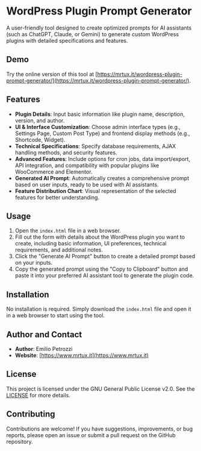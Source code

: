 # WordPress Plugin Prompt Generator

A user-friendly tool designed to create optimized prompts for AI assistants (such as ChatGPT, Claude, or Gemini) to generate custom WordPress plugins with detailed specifications and features.

## Demo

Try the online version of this tool at [https://mrtux.it/wordpress-plugin-prompt-generator/](https://mrtux.it/wordpress-plugin-prompt-generator/).

## Features

- **Plugin Details**: Input basic information like plugin name, description, version, and author.
- **UI & Interface Customization**: Choose admin interface types (e.g., Settings Page, Custom Post Type) and frontend display methods (e.g., Shortcode, Widget).
- **Technical Specifications**: Specify database requirements, AJAX handling methods, and security features.
- **Advanced Features**: Include options for cron jobs, data import/export, API integration, and compatibility with popular plugins like WooCommerce and Elementor.
- **Generated AI Prompt**: Automatically creates a comprehensive prompt based on user inputs, ready to be used with AI assistants.
- **Feature Distribution Chart**: Visual representation of the selected features for better understanding.

## Usage

1. Open the `index.html` file in a web browser.
2. Fill out the form with details about the WordPress plugin you want to create, including basic information, UI preferences, technical requirements, and additional notes.
3. Click the "Generate AI Prompt" button to create a detailed prompt based on your inputs.
4. Copy the generated prompt using the "Copy to Clipboard" button and paste it into your preferred AI assistant tool to generate the plugin code.

## Installation

No installation is required. Simply download the `index.html` file and open it in a web browser to start using the tool.

## Author and Contact

- **Author**: Emilio Petrozzi
- **Website**: [https://www.mrtux.it](https://www.mrtux.it)

## License

This project is licensed under the GNU General Public License v2.0. See the [LICENSE](https://www.gnu.org/licenses/old-licenses/gpl-2.0.en.html) for more details.

## Contributing

Contributions are welcome! If you have suggestions, improvements, or bug reports, please open an issue or submit a pull request on the GitHub repository.
